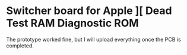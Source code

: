 # Switcher board for Apple ][ Dead Test RAM Diagnostic ROM
The prototype worked fine, but I will upload everything once the PCB is completed.
